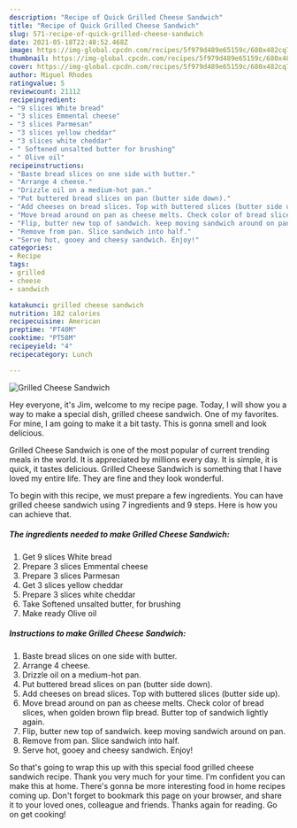 ```yaml
---
description: "Recipe of Quick Grilled Cheese Sandwich"
title: "Recipe of Quick Grilled Cheese Sandwich"
slug: 571-recipe-of-quick-grilled-cheese-sandwich
date: 2021-05-18T22:48:52.468Z
image: https://img-global.cpcdn.com/recipes/5f979d489e65159c/680x482cq70/grilled-cheese-sandwich-recipe-main-photo.jpg
thumbnail: https://img-global.cpcdn.com/recipes/5f979d489e65159c/680x482cq70/grilled-cheese-sandwich-recipe-main-photo.jpg
cover: https://img-global.cpcdn.com/recipes/5f979d489e65159c/680x482cq70/grilled-cheese-sandwich-recipe-main-photo.jpg
author: Miguel Rhodes
ratingvalue: 5
reviewcount: 21112
recipeingredient:
- "9 slices White bread"
- "3 slices Emmental cheese"
- "3 slices Parmesan"
- "3 slices yellow cheddar"
- "3 slices white cheddar"
- " Softened unsalted butter for brushing"
- " Olive oil"
recipeinstructions:
- "Baste bread slices on one side with butter."
- "Arrange 4 cheese."
- "Drizzle oil on a medium-hot pan."
- "Put buttered bread slices on pan (butter side down)."
- "Add cheeses on bread slices. Top with buttered slices (butter side up)."
- "Move bread around on pan as cheese melts. Check color of bread slices, when golden brown flip bread. Butter top of sandwich lightly again."
- "Flip, butter new top of sandwich. keep moving sandwich around on pan."
- "Remove from pan. Slice sandwich into half."
- "Serve hot, gooey and cheesy sandwich. Enjoy!"
categories:
- Recipe
tags:
- grilled
- cheese
- sandwich

katakunci: grilled cheese sandwich 
nutrition: 182 calories
recipecuisine: American
preptime: "PT40M"
cooktime: "PT58M"
recipeyield: "4"
recipecategory: Lunch

---
```



![Grilled Cheese Sandwich](https://img-global.cpcdn.com/recipes/5f979d489e65159c/680x482cq70/grilled-cheese-sandwich-recipe-main-photo.jpg)

Hey everyone, it's Jim, welcome to my recipe page. Today, I will show you a way to make a special dish, grilled cheese sandwich. One of my favorites. For mine, I am going to make it a bit tasty. This is gonna smell and look delicious.



Grilled Cheese Sandwich is one of the most popular of current trending meals in the world. It is appreciated by millions every day. It is simple, it is quick, it tastes delicious. Grilled Cheese Sandwich is something that I have loved my entire life. They are fine and they look wonderful.


To begin with this recipe, we must prepare a few ingredients. You can have grilled cheese sandwich using 7 ingredients and 9 steps. Here is how you can achieve that.

<!--inarticleads1-->

##### The ingredients needed to make Grilled Cheese Sandwich:

1. Get 9 slices White bread
1. Prepare 3 slices Emmental cheese
1. Prepare 3 slices Parmesan
1. Get 3 slices yellow cheddar
1. Prepare 3 slices white cheddar
1. Take  Softened unsalted butter, for brushing
1. Make ready  Olive oil




<!--inarticleads2-->

##### Instructions to make Grilled Cheese Sandwich:

1. Baste bread slices on one side with butter.
1. Arrange 4 cheese.
1. Drizzle oil on a medium-hot pan.
1. Put buttered bread slices on pan (butter side down).
1. Add cheeses on bread slices. Top with buttered slices (butter side up).
1. Move bread around on pan as cheese melts. Check color of bread slices, when golden brown flip bread. Butter top of sandwich lightly again.
1. Flip, butter new top of sandwich. keep moving sandwich around on pan.
1. Remove from pan. Slice sandwich into half.
1. Serve hot, gooey and cheesy sandwich. Enjoy!




So that's going to wrap this up with this special food grilled cheese sandwich recipe. Thank you very much for your time. I'm confident you can make this at home. There's gonna be more interesting food in home recipes coming up. Don't forget to bookmark this page on your browser, and share it to your loved ones, colleague and friends. Thanks again for reading. Go on get cooking!
